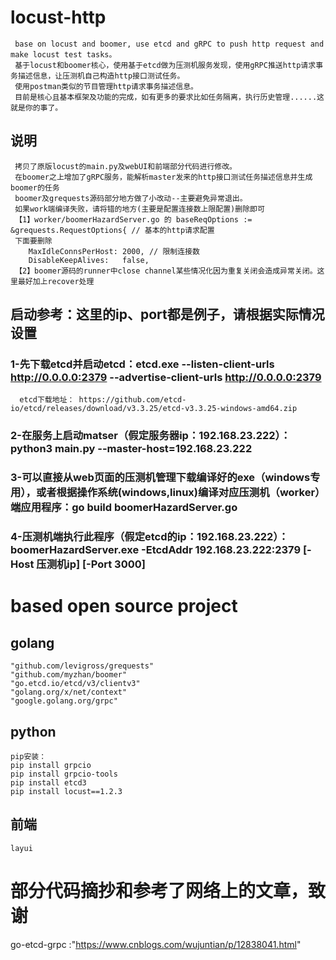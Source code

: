 # locust-http
     base on locust and boomer, use etcd and gRPC to push http request and make locust test tasks。
     基于locust和boomer核心，使用基于etcd做为压测机服务发现，使用gRPC推送http请求事务描述信息，让压测机自己构造http接口测试任务。
     使用postman类似的节目管理http请求事务描述信息。
     目前是核心且基本框架及功能的完成，如有更多的要求比如任务隔离，执行历史管理......这就是你的事了。

## 说明
     拷贝了原版locust的main.py及webUI和前端部分代码进行修改。
     在boomer之上增加了gRPC服务，能解析master发来的http接口测试任务描述信息并生成boomer的任务
     boomer及grequests源码部分地方做了小改动--主要避免异常退出。
     如果work端编译失败，请将错的地方(主要是配置连接数上限配置)删除即可
     【1】worker/boomerHazardServer.go 的 baseReqOptions := &grequests.RequestOptions{ // 基本的http请求配置
     下面要删除
		MaxIdleConnsPerHost: 2000, // 限制连接数
		DisableKeepAlives:   false,
     【2】boomer源码的runner中close channel某些情况化因为重复关闭会造成异常关闭。这里最好加上recover处理


## 启动参考：这里的ip、port都是例子，请根据实际情况设置
  ### 1-先下载etcd并启动etcd：etcd.exe --listen-client-urls http://0.0.0.0:2379 --advertise-client-urls http://0.0.0.0:2379
      etcd下载地址： https://github.com/etcd-io/etcd/releases/download/v3.3.25/etcd-v3.3.25-windows-amd64.zip  
  ### 2-在服务上启动matser（假定服务器ip：192.168.23.222）：python3 main.py --master-host=192.168.23.222
  ### 3-可以直接从web页面的压测机管理下载编译好的exe（windows专用），或者根据操作系统(windows,linux)编译对应压测机（worker）端应用程序：go build boomerHazardServer.go
  ### 4-压测机端执行此程序（假定etcd的ip：192.168.23.222）：boomerHazardServer.exe -EtcdAddr 192.168.23.222:2379 [-Host 压测机ip] [-Port 3000]
    
# based open source project
  ## golang
    "github.com/levigross/grequests"
    "github.com/myzhan/boomer"
    "go.etcd.io/etcd/v3/clientv3"
    "golang.org/x/net/context"
    "google.golang.org/grpc"
  ## python
    pip安装：
    pip install grpcio
    pip install grpcio-tools
    pip install etcd3
    pip install locust==1.2.3
  ## 前端
    layui
# 部分代码摘抄和参考了网络上的文章，致谢
   go-etcd-grpc :"https://www.cnblogs.com/wujuntian/p/12838041.html"
